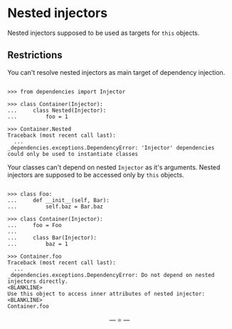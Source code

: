 # Nested injectors

Nested injectors supposed to be used as targets for `this` objects.

## Restrictions

You can't resolve nested injectors as main target of dependency injection.

```pycon

>>> from dependencies import Injector

>>> class Container(Injector):
...     class Nested(Injector):
...         foo = 1

>>> Container.Nested
Traceback (most recent call last):
  ...
_dependencies.exceptions.DependencyError: 'Injector' dependencies could only be used to instantiate classes

```

Your classes can't depend on nested `Injector` as it's arguments. Nested
injectors are supposed to be accessed only by `this` objects.

```pycon

>>> class Foo:
...     def __init__(self, Bar):
...         self.baz = Bar.baz

>>> class Container(Injector):
...     foo = Foo
...
...     class Bar(Injector):
...         baz = 1

>>> Container.foo
Traceback (most recent call last):
  ...
_dependencies.exceptions.DependencyError: Do not depend on nested injectors directly.
<BLANKLINE>
Use this object to access inner attributes of nested injector:
<BLANKLINE>
Container.foo

```

<p align="center">&mdash; ⭐ &mdash;</p>
